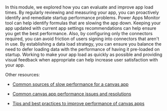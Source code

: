 In this module, we explored how you can evaluate and improve app load times. By regularly reviewing and measuring your app, you can proactively identify and remediate startup performance problems. Power Apps Monitor tool can help identify formulas that are slowing the app down. Keeping your app updated with current app settings recommendations can help ensure you get the best performance. Also, by configuring only the connectors required, you can avoid friction of users signing into connectors that aren't in use. By establishing a data load strategy, you can ensure you balance the need to defer loading data with the performance of having it pre-loaded on startup. Working to make your app load as quickly as possible and providing visual feedback when appropriate can help increase user satisfaction with your app.

Other resources:

- [Common sources of slow performance for a canvas app](/powerapps/maker/canvas-apps/slow-performance-sources/?azure-portal=true#)

- [Common canvas app performance issues and resolutions](/powerapps/maker/canvas-apps/common-performance-issue-resolutions/?azure-portal=true#)

- [Tips and best practices to improve performance of canvas apps](/powerapps/maker/canvas-apps/performance-tips/?azure-portal=true#)
